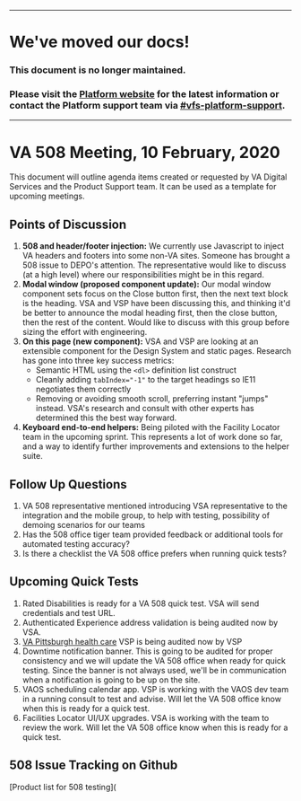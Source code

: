 ----

# We've moved our docs! 

### This document is no longer maintained.

### Please visit the [Platform website](https://depo-platform-documentation.scrollhelp.site/) for the latest information or contact the Platform support team via [#vfs-platform-support](https://dsva.slack.com/archives/CBU0KDSB1).

----

# VA 508 Meeting, 10 February, 2020

This document will outline agenda items created or requested by VA Digital Services and the Product Support team. It can be used as a template for upcoming meetings.

## Points of Discussion

1. **508 and header/footer injection:** We currently use Javascript to inject VA headers and footers into some non-VA sites. Someone has brought a 508 issue to DEPO's attention. The representative would like to discuss (at a high level) where our responsibilities might be in this regard.
2. **Modal window (proposed component update):** Our modal window component sets focus on the Close button first, then the next text block is the heading. VSA and VSP have been discussing this, and thinking it'd be better to announce the modal heading first, then the close button, then the rest of the content. Would like to discuss with this group before sizing the effort with engineering.
3. **On this page (new component):** VSA and VSP are looking at an extensible component for the Design System and static pages. Research has gone into three key success metrics:
   * Semantic HTML using the `<dl>` definition list construct
   * Cleanly adding `tabIndex="-1"` to the target headings so IE11 negotiates them correctly
   * Removing or avoiding smooth scroll, preferring instant "jumps" instead. VSA's research and consult with other experts has determined this the best way forward.
4. **Keyboard end-to-end helpers:** Being piloted with the Facility Locator team in the upcoming sprint. This represents a lot of work done so far, and a way to identify further improvements and extensions to the helper suite.

## Follow Up Questions

1. VA 508 representative mentioned introducing VSA representative to the integration and the mobile group, to help with testing, possibility of demoing scenarios for our teams
2. Has the 508 office tiger team provided feedback or additional tools for automated testing accuracy?
3. Is there a checklist the VA 508 office prefers when running quick tests?


## Upcoming Quick Tests

1. Rated Disabilities is ready for a VA 508 quick test. VSA will send credentials and test URL.
2. Authenticated Experience address validation is being audited now by VSA.
3. [VA Pittsburgh health care](https://staging.va.gov/pittsburgh-health-care/) VSP is being audited now by VSP
4. Downtime notification banner. This is going to be audited for proper consistency and we will update the VA 508 office when ready for quick testing. Since the banner is not always used, we'll be in communication when a notification is going to be up on the site.
5. VAOS scheduling calendar app. VSP is working with the VAOS dev team in a running consult to test and advise. Will let the VA 508 office know when this is ready for a quick test.
6. Facilities Locator UI/UX upgrades. VSA is working with the team to review the work.  Will let the VA 508 office know when this is ready for a quick test.

## 508 Issue Tracking on Github

[Product list for 508 testing](
